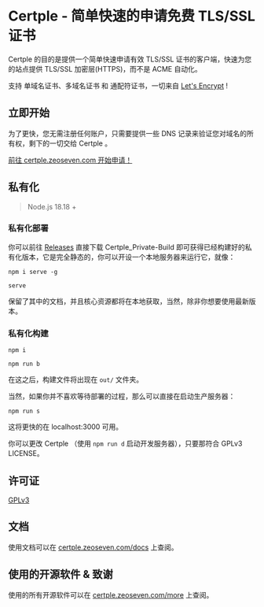 # Certple - 简单快速的申请免费 TLS/SSL 证书

Certple 的目的是提供一个简单快速申请有效 TLS/SSL 证书的客户端，快速为您的站点提供 TLS/SSL 加密层(HTTPS)，而不是 ACME 自动化。

支持 单域名证书、多域名证书 和 通配符证书，一切来自 <a href="https://letsencrypt.org/">Let's Encrypt</a> !

## 立即开始

为了更快，您无需注册任何账户，只需要提供一些 DNS 记录来验证您对域名的所有权，剩下的一切交给 Certple 。

<a href="https://certple.zeoseven.com/home/#开始">前往 certple.zeoseven.com 开始申请！</a>

## 私有化

> Node.js 18.18 +

### 私有化部署

你可以前往 <a href="https://github.com/zeoseven/certple/releases">Releases</a> 直接下载 Certple_Private-Build 即可获得已经构建好的私有化版本，它是完全静态的，你可以开设一个本地服务器来运行它，就像：

```
npm i serve -g
```

```
serve
```

保留了其中的文档，并且核心资源都将在本地获取，当然，除非你想要使用最新版本。

### 私有化构建

```
npm i
```

```
npm run b
```
在这之后，构建文件将出现在 `out/` 文件夹。

当然，如果你并不喜欢等待部署的过程，那么可以直接在启动生产服务器：
```
npm run s
```
这将更快的在 localhost:3000 可用。

你可以更改 Certple （使用 `npm run d` 启动开发服务器），只要那符合 GPLv3 LICENSE。

## 许可证

<a href="https://github.com/zeoseven/certple/blob/main/LICENSE">GPLv3</a>

## 文档

使用文档可以在 <a href="https://certple.zeoseven.com/docs/">certple.zeoseven.com/docs</a> 上查阅。

## 使用的开源软件 & 致谢

使用的所有开源软件可以在 <a href="https://certple.zeoseven.com/more/">certple.zeoseven.com/more</a> 上查阅。

